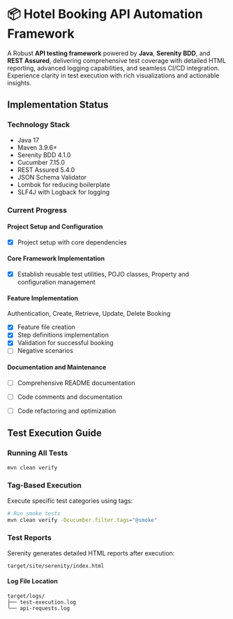 # 📦 Hotel Booking API Automation Framework

A Robust **API testing framework** powered by **Java**, **Serenity BDD**, and **REST Assured**, delivering
comprehensive test coverage with detailed HTML reporting, advanced logging capabilities, and seamless CI/CD integration.
Experience clarity in test execution with rich visualizations and actionable insights.

## Implementation Status

### Technology Stack
- Java 17
- Maven 3.9.6+
- Serenity BDD 4.1.0
- Cucumber 7.15.0
- REST Assured 5.4.0
- JSON Schema Validator
- Lombok for reducing boilerplate
- SLF4J with Logback for logging

### Current Progress

#### Project Setup and Configuration
- [x] Project setup with core dependencies

#### Core Framework Implementation
- [x] Establish reusable test utilities, POJO classes, Property and configuration management

#### Feature Implementation
Authentication, Create, Retrieve, Update, Delete Booking
- [x] Feature file creation
- [x] Step definitions implementation
- [x] Validation for successful booking
- [ ] Negative scenarios

#### Documentation and Maintenance
- [ ] Comprehensive README documentation
- [ ] Code comments and documentation
- [ ] Code refactoring and optimization


## Test Execution Guide

### Running All Tests
```bash
mvn clean verify
```

### Tag-Based Execution
Execute specific test categories using tags:

```bash
# Run smoke tests
mvn clean verify -Dcucumber.filter.tags="@smoke"

```
### Test Reports
Serenity generates detailed HTML reports after execution:
```
target/site/serenity/index.html
```
#### Log File Location
```
target/logs/
├── test-execution.log
└── api-requests.log

```
